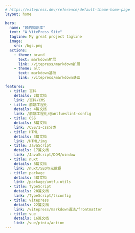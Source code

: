 ```yaml
---
# https://vitepress.dev/reference/default-theme-home-page
layout: home

hero:
  name: "赖的知识库"
  text: "A VitePress Site"
  tagline: My great project tagline
  image:
    src: /bgc.png
  actions:
    - theme: brand
      text: markdown扩展
      link: /vitepress/markdown扩展
    - theme: alt
      text: markdown基础
      link: /vitepress/markdown基础

features:
  - title: 百科
    details: 2篇文档
    link: /百科/CMS
  - title: 前端工程化
    details: 4篇文档
    link: /前端工程化/@antfueslint-config
  - title: CSS
    details: 8篇文档
    link: /CSS/1-css分类
  - title: HTML
    details: 3篇文档
    link: /HTML/img
  - title: JavaScript
    details: 17篇文档
    link: /JavaScript/DOM/window
  - title: nuxt
    details: 8篇文档
    link: /nuxt/SEO与元数据
  - title: package
    details: 4篇文档
    link: /package/antfu-utils
  - title: TypeScript
    details: 20篇文档
    link: /TypeScript/tsconfig
  - title: vitepress
    details: 22篇文档
    link: /vitepress/markdown语法/frontmatter
  - title: vue
    details: 16篇文档
    link: /vue/pinia/action
---
```

